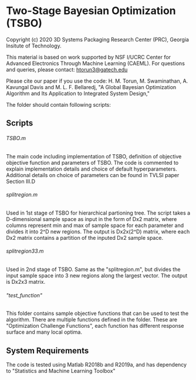 # Two-Stage Bayesian Optimization (TSBO)
Copyright (c) 2020 3D Systems Packaging Research Center (PRC), Georgia Insitute of Technology.

This material is based on work supported by NSF I/UCRC Center for Advanced Electronics Through Machine Learning (CAEML).
For questions and queries, please contact: htorun3@gatech.edu

Please cite our paper if you use the code:
H. M. Torun, M. Swaminathan, A. Kavungal Davis and M. L. F. Bellaredj, 
"A Global Bayesian Optimization Algorithm and Its Application to Integrated System Design," 

The folder should contain following scripts:
## Scripts
###### TSBO.m <br />
The main code including implementation of TSBO, definition of objective objective function and parameters of TSBO.
The code is commented to explain implementation details and choice of default hyperparameters. Additional details 
on choice of parameters can be found in TVLSI paper Section III.D

###### splitregion.m <br />
Used in 1st stage of TSBO for hierarchical partioning tree. The script takes a D-dimensional sample space as input in the form of Dx2 matrix, 
where columns represent min and max of sample space for each parameter and divides it into 2^D new regions. The output is Dx2x(2^D) matrix,
where each Dx2 matrix contains a partition of the inputed Dx2 sample space.

###### splitregion33.m <br />
Used in 2nd stage of TSBO. Same as the "splitregion.m", but divides the input sample space into 3 new regions along the largest vector.
The output is Dx2x3 matrix. 


###### "test_function" <br />
This folder contains sample objective functions that can be used to test the algorithm. There are multiple functions defined in the folder. These are "Optimization Challenge Functions", each function has different response surface and many local optima.

## System Requirements
The code is tested using Matlab R2018b and R2019a, and has dependency to "Statistics and Machine Learning Toolbox"

